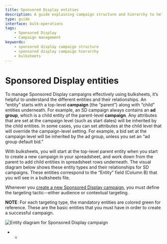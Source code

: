 ```yaml
---
title: Sponsored Display entities 
description: A guide explaining campaign structure and hierarchy to help you understand how Sponsored Display entities relate to one another. Understanding this structure can make it easier to manage campaigns using bulksheets
type: guide
interface: bulk-operations
tags:
    - Sponsored Display
    - Campaign management
keywords:
    - sponsored display campaign structure
    - sponsored display campaign hierarchy
    - bulksheets  
---
```


# Sponsored Display entities

To manage Sponsored Display campaigns effectively using bulksheets, it’s helpful to understand the different entities and their relationships. An “entity” starts with a top-level **campaign** (the “parent”) along with “child” entities underneath. For example, an SD campaign always contains an **ad group**, which is a child entity of the parent-level **campaign**. Any attributes that are set at the campaign level (such as start dates) will be inherited by the child entities. In some cases, you can set attributes at the child level that will override the campaign-level setting. For example, a bid set at the campaign level will be inherited by the ad group, unless you set an “ad group default bid.” 

With bulksheets, you will start at the top-level parent entity when you start to create a new campaign in your spreadsheet, and work down from the parent to add child entities in spreadsheet rows underneath. The visual diagram below shows these entity types and their relationships for SD campaigns. These entities correspond to the “Entity” field (Column B) that you will see in a bulksheets file.  

Whenever you [create a new Sponsored Display campaign](bulksheets/2-0/create-sd-campaign), you must define the targeting tactic--either audience or contextual targeting.   

**NOTE**: For each targeting type, the mandatory entities are colored green for reference. These are the basic entities that you must have in order to create a successful campaign. 

![Entity diagram for Sponsored Display campaign](/_images/bulksheets/2-0-images/sd-entities.png "Entity diagram for Sponsored Display campaign")
* * 

